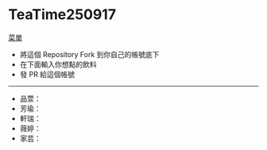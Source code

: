 # TeaTime250917

[菜單](https://www.taotaotea.com.tw/pages/menu)

- 將這個 Repository Fork 到你自己的帳號底下
- 在下面輸入你想點的飲料
- 發 PR 給這個帳號

---

- 品萱：
- 芳瑜：
- 軒瑞：
- 薇婷：
- 家芸：

